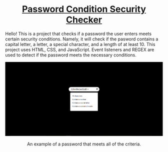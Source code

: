 # <h1 align="center">[Password Condition Security Checker](https://lhwang01.github.io/password-condition-checker/)</h1>

<p>Hello! This is a project that checks if a password the user enters meets certain security conditions. Namely, it will check if the pasword contains a capital letter, a letter, a special character, and a length of at least 10. This project uses HTML, CSS, and JavaScript. Event listeners and REGEX are used to detect if the password meets the necessary conditions.</p>

![example output](https://github.com/LHwang01/password-condition-checker/blob/main/example.png)
<p align="center">An example of a password that meets all of the criteria.</p>
